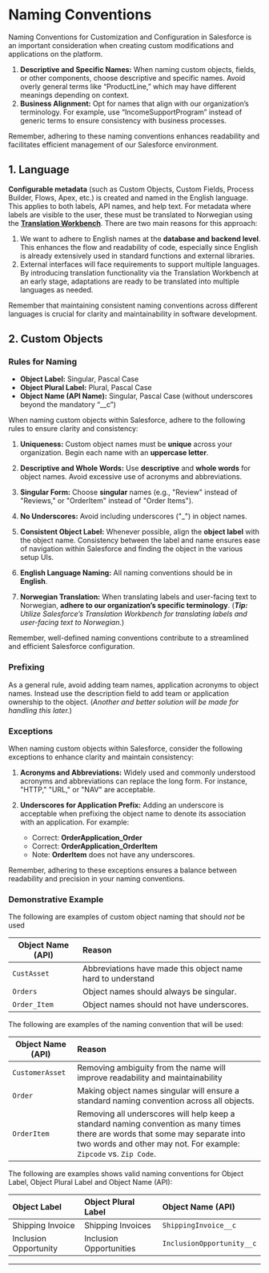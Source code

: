 # Naming Conventions

Naming Conventions for Customization and Configuration in Salesforce is an important consideration when creating custom modifications and applications on the platform.

1. **Descriptive and Specific Names:** When naming custom objects, fields, or other components, choose descriptive and specific names. Avoid overly general terms like “ProductLine,” which may have different meanings depending on context.
2. **Business Alignment:** Opt for names that align with our organization’s terminology. For example, use “IncomeSupportProgram” instead of generic terms to ensure consistency with business processes.

Remember, adhering to these naming conventions enhances readability and facilitates efficient management of our Salesforce environment.

## 1. Language

**Configurable metadata** (such as Custom Objects, Custom Fields, Process Builder, Flows, Apex, etc.) is created and named in the English language. This applies to both labels, API names, and help text. For metadata where labels are visible to the user, these must be translated to Norwegian using the **[Translation Workbench](https://help.salesforce.com/s/articleView?id=sf.workbench_overview.htm&type=5)**. There are two main reasons for this approach:

1. We want to adhere to English names at the **database and backend level**. This enhances the flow and readability of code, especially since English is already extensively used in standard functions and external libraries.
2. External interfaces will face requirements to support multiple languages. By introducing translation functionality via the Translation Workbench at an early stage, adaptations are ready to be translated into multiple languages as needed.

Remember that maintaining consistent naming conventions across different languages is crucial for clarity and maintainability in software development.

## 2. Custom Objects

### Rules for Naming

- **Object Label:** Singular, Pascal Case
- **Object Plural Label:** Plural, Pascal Case
- **Object Name (API Name):** Singular, Pascal Case (without underscores beyond the mandatory “__c”)

When naming custom objects within Salesforce, adhere to the following rules to ensure clarity and consistency:

1. **Uniqueness:** Custom object names must be **unique** across your organization. Begin each name with an **uppercase letter**.

2. **Descriptive and Whole Words:** Use **descriptive** and **whole words** for object names. Avoid excessive use of acronyms and abbreviations.

3. **Singular Form:** Choose **singular** names (e.g., "Review" instead of "Reviews," or "OrderItem" instead of "Order Items").

4. **No Underscores:** Avoid including underscores ("_") in object names.

5. **Consistent Object Label:** Whenever possible, align the **object label** with the object name. Consistency between the label and name ensures ease of navigation within Salesforce and finding the object in the various setup UIs.

6. **English Language Naming:** All naming conventions should be in **English**.

7. **Norwegian Translation:** When translating labels and user-facing text to Norwegian, **adhere to our organization’s specific terminology**. (***Tip:** Utilize Salesforce’s Translation Workbench for translating labels and user-facing text to Norwegian.*)

Remember, well-defined naming conventions contribute to a streamlined and efficient Salesforce configuration.

### Prefixing

As a general rule, avoid adding team names, application acronyms to object names. Instead use the description field to add team or application ownership to the object. (*Another and better solution will be made for handling this later.*)

### Exceptions

When naming custom objects within Salesforce, consider the following exceptions to enhance clarity and maintain consistency:

1. **Acronyms and Abbreviations:** Widely used and commonly understood acronyms and abbreviations can replace the long form. For instance, "HTTP," "URL," or "NAV" are acceptable.

2. **Underscores for Application Prefix:** Adding an underscore is acceptable when prefixing the object name to denote its association with an application. For example:
   - Correct: **OrderApplication_Order**
   - Correct: **OrderApplication_OrderItem**
   - Note: **OrderItem** does not have any underscores.

Remember, adhering to these exceptions ensures a balance between readability and precision in your naming conventions.

### Demonstrative Example

The following are examples of custom object naming that should *not* be used 

|Object Name (API) | Reason |
|-------------|:--------|
|```CustAsset```| Abbreviations have made this object name hard to understand 
|```Orders``` | Object names should always be singular. 
|```Order_Item``` | Object names should not have underscores. 

The following are examples of the naming convention that will be used:

|Object Name (API) | Reason |
|-------------|:--------|
|```CustomerAsset``` | Removing ambiguity from the name will improve readability and maintainability 
|```Order``` |  Making object names singular will ensure a standard naming convention across all objects. 
|```OrderItem``` | Removing all underscores will help keep a standard naming convention as many times there are words that some may separate into two words and other may not. For example: ```Zipcode``` vs. ```Zip Code```.

The following are examples shows valid naming conventions for Object Label, Object Plural Label and Object Name (API):

| Object Label | Object Plural Label | Object Name (API) |
|:-------------|:-------------|:-------------|
|Shipping Invoice | Shipping Invoices | ```ShippingInvoice__c```
|Inclusion Opportunity | Inclusion Opportunities | ```InclusionOpportunity__c```

____

